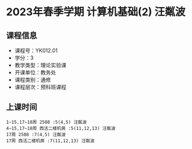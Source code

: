 # 2023年春季学期 计算机基础(2) 汪粼波






## 课程信息

- 课程号：YK012.01
- 学分：3
- 教学类型：理论实验课
- 开课单位：教务处
- 课程类别：通修
- 课程层次：预科班课程

## 上课时间

```
1~15,17~18周 2508 :5(4,5) 汪粼波
4~15,17~18周 西活二楼机房 :5(11,12,13) 汪粼波
17周 2508 :7(4,5) 汪粼波
17周 西活二楼机房 :7(11,12,13) 汪粼波
```

